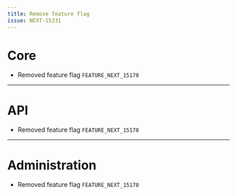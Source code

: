 ```yaml
---
title: Remove feature flag
issue: NEXT-15331
---
```

# Core
* Removed feature flag `FEATURE_NEXT_15170`
___
# API
* Removed feature flag `FEATURE_NEXT_15170`  
___
# Administration
* Removed feature flag `FEATURE_NEXT_15170`
